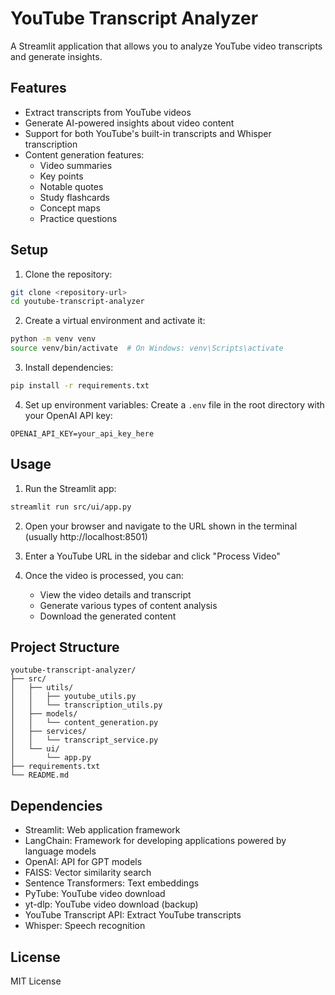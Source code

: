 # YouTube Transcript Analyzer

A Streamlit application that allows you to analyze YouTube video transcripts and generate insights.

## Features

- Extract transcripts from YouTube videos
- Generate AI-powered insights about video content
- Support for both YouTube's built-in transcripts and Whisper transcription
- Content generation features:
  - Video summaries
  - Key points
  - Notable quotes
  - Study flashcards
  - Concept maps
  - Practice questions

## Setup

1. Clone the repository:
```bash
git clone <repository-url>
cd youtube-transcript-analyzer
```

2. Create a virtual environment and activate it:
```bash
python -m venv venv
source venv/bin/activate  # On Windows: venv\Scripts\activate
```

3. Install dependencies:
```bash
pip install -r requirements.txt
```

4. Set up environment variables:
Create a `.env` file in the root directory with your OpenAI API key:
```
OPENAI_API_KEY=your_api_key_here
```

## Usage

1. Run the Streamlit app:
```bash
streamlit run src/ui/app.py
```

2. Open your browser and navigate to the URL shown in the terminal (usually http://localhost:8501)

3. Enter a YouTube URL in the sidebar and click "Process Video"

4. Once the video is processed, you can:
   - View the video details and transcript
   - Generate various types of content analysis
   - Download the generated content

## Project Structure

```
youtube-transcript-analyzer/
├── src/
│   ├── utils/
│   │   ├── youtube_utils.py
│   │   └── transcription_utils.py
│   ├── models/
│   │   └── content_generation.py
│   ├── services/
│   │   └── transcript_service.py
│   └── ui/
│       └── app.py
├── requirements.txt
└── README.md
```

## Dependencies

- Streamlit: Web application framework
- LangChain: Framework for developing applications powered by language models
- OpenAI: API for GPT models
- FAISS: Vector similarity search
- Sentence Transformers: Text embeddings
- PyTube: YouTube video download
- yt-dlp: YouTube video download (backup)
- YouTube Transcript API: Extract YouTube transcripts
- Whisper: Speech recognition

## License

MIT License 